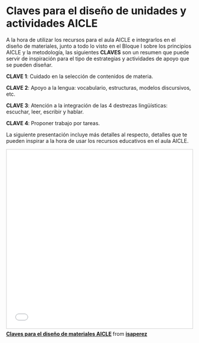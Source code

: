 # Claves para el diseño de unidades y actividades AICLE

A la hora de utilizar los recursos para el aula AICLE e integrarlos en el diseño de materiales, junto a todo lo visto en el Bloque I sobre los principios AICLE y la metodología, las siguientes **CLAVES** son un resumen que puede servir de inspiración para el tipo de estrategias y actividades de apoyo que se pueden diseñar.

**CLAVE 1**: Cuidado en la selección de contenidos de materia.

**CLAVE 2**: Apoyo a la lengua: vocabulario, estructuras, modelos discursivos, etc.

**CLAVE 3**: Atención a la integración de las 4 destrezas lingüísticas: escuchar, leer, escribir y hablar.

**CLAVE 4**: Proponer trabajo por tareas.

La siguiente presentación incluye más detalles al respecto, detalles que te pueden inspirar a la hora de usar los recursos educativos en el aula AICLE.

<iframe src="//www.slideshare.net/slideshow/embed_code/key/qHJWb5GnN4tB8p" width="595" height="485" frameborder="0" marginwidth="0" marginheight="0" scrolling="no" style="border:1px solid #CCC; border-width:1px; margin-bottom:5px; max-width: 100%;" allowfullscreen> </iframe> <div style="margin-bottom:5px"> <strong> <a href="//www.slideshare.net/isaperez/claves-aicle-intef" title="Claves para el diseño de materiales AICLE" target="_blank">Claves para el diseño de materiales AICLE</a> </strong> from <strong><a href="https://www.slideshare.net/isaperez" target="_blank">isaperez</a></strong> </div>



